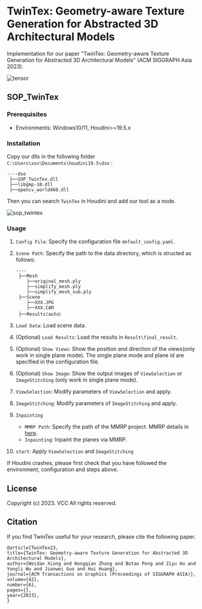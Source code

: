 # TwinTex: Geometry-aware Texture Generation for Abstracted 3D Architectural Models

Implementation for our paper "TwinTex: Geometry-aware Texture Generation for Abstracted 3D Architectural Models" (ACM SIGGRAPH Asia 2023).

![tensor](https://github.com/Ligo04/TwinTex/blob/main/images/teaser.png?raw=true)

## SOP_TwinTex 

### Prerequisites

- Environments: Windows10/11, Houdini>=19.5.x

### Installation

Copy our dlls in the following folder `C:\Users\xxx\Documents\houdini19.5\dso` :

```
----dso
 ├──SOP_TwinTex.dll
 ├──libgmp-10.dll
 ├──opencv_world460.dll
```

Then you can search `TwinTex` in Houdini and add our tool as a node.

![sop_twintex](https://github.com/Ligo04/TwinTex/blob/main/images/SOP_TwinTex.png?raw=true)

### Usage 

1. `Config File`: Specify the configuration file `default_config.yaml`.

2. `Scene Path`: Specify the path to the data directory, which is structed as follows:

   ```
   ----
    ├──Mesh
       ├──original_mesh.ply
       ├──simplify_mesh.ply
       ├──simplify_mesh_sub.ply
    ├──Scene
       ├──XXX.JPG
       ├──XXX.CAM
    ├──Results(auto）
   ```

3.  `Load Data`: Load scene data.

4. (Optional) `Load Results`: Load the results in `Result\final_result`.

5. (Optional) `Show Views`: Show the position and direction of the views(only work in single plane mode). The single plane mode and plane id are specified in the configuration file.

6. (Optional) `Show Image`: Show the output images of `ViewSelection` or `ImageStitching` (only work in single plane mode).

7. `ViewSelection`:  Modify parameters of `ViewSelection` and apply.

8. `ImageStitching`: Modify parameters of `ImageStitching` and apply.

9. `Inpainting`

   - `MMRP Path`: Specify the path of the MMRP project. MMRP details in [here](https://github.com/Ligo04/TwinTex/tree/main/MMRP).
   - `Inpainting`: Inpaint the planes via MMRP.

10. `start`: Apply `ViewSelection` and `ImageStitching`

If Houdini crashes, please first check that you have followed the environment, configuration and steps above.

## License

Copyright (c) 2023. VCC  All rights reserved.

## Citation

If you find TwinTex useful for your research, please cite the following paper.

```
@article{TwinTex23,
title={TwinTex: Geometry-aware Texture Generation for Abstracted 3D Architectural Models},
author={Weidan Xiong and Hongqian Zhang and Botao Peng and Ziyu Hu and Yongli Wu and Jianwei Guo and Hui Huang},
journal={ACM Transactions on Graphics (Proceedings of SIGGRAPH ASIA)},
volume={42},
number={6},
pages={},
year={2023},
}
```
